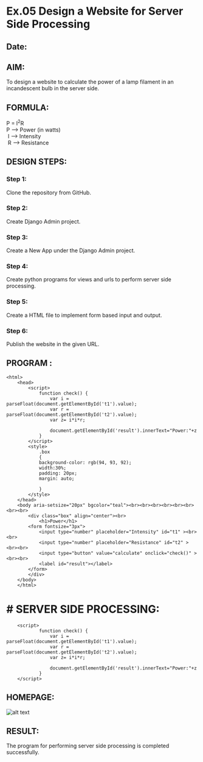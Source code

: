# Ex.05 Design a Website for Server Side Processing
## Date:

## AIM:
 To design a website to calculate the power of a lamp filament in an incandescent bulb in the server side. 


## FORMULA:
P = I<sup>2</sup>R
<br> P --> Power (in watts)
<br> I --> Intensity
<br> R --> Resistance

## DESIGN STEPS:

### Step 1:
Clone the repository from GitHub.

### Step 2:
Create Django Admin project.

### Step 3:
Create a New App under the Django Admin project.

### Step 4:
Create python programs for views and urls to perform server side processing.

### Step 5:
Create a HTML file to implement form based input and output.

### Step 6:
Publish the website in the given URL.

## PROGRAM :
```
<html>
    <head>
        <script>
            function check() {
                var i = parseFloat(document.getElementById('t1').value);
                var r =  parseFloat(document.getElementById('t2').value);
                var z= i*i*r;
                
                document.getElementById('result').innerText="Power:"+z
            }
        </script>
        <style>
            .box
            {
            background-color: rgb(94, 93, 92);
            width:30%;
            padding: 20px;
            margin: auto;
            
            }
        </style>
    </head>
    <body aria-setsize="20px" bgcolor="teal"><br><br><br><br><br><br><br><br>
        <div class="box" align="center"><br>
            <h1>Power</h1>
        <form fontsize="3px">
            <input type="number" placeholder="Intensity" id="t1" ><br><br>
            <input type="number" placeholder="Resistance" id="t2" ><br><br>
            <input type="button" value="calculate" onclick="check()" ><br><br>
            <label id="result"></label>
        </form>
        </div>
    </body>
    </html>
```
 

 # # SERVER SIDE PROCESSING:
```
    <script>
            function check() {
                var i = parseFloat(document.getElementById('t1').value);
                var r =  parseFloat(document.getElementById('t2').value);
                var z= i*i*r;
                
                document.getElementById('result').innerText="Power:"+z
            }
    </script>

 ```
## HOMEPAGE:
![alt text](<../Screenshot 2024-12-07 102929.png>)

## RESULT:
The program for performing server side processing is completed successfully.
